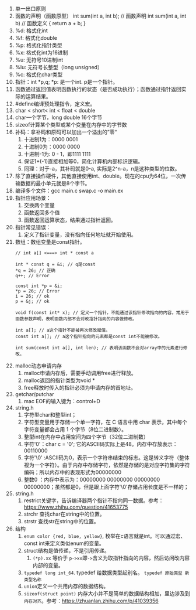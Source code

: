1. 单一出口原则
2. 函数的声明（函数原型）
   int sum(int a, int b); // 函数声明
   int sum(int a, int b) // 函数定义
   {
     return a + b;
   }
3. %d: 格式化int
4. %f: 格式化double
5. %p: 格式化指针类型
6. %x: 格式化int为16进制
7. %u: 无符号10进制int
8. %lu: 无符号长整型（long unsigned）
9. %c: 格式化char类型
10. 指针：int *p,q;
   *p: 是一个int. p是一个指针。
11. 函数通过返回值表明函数执行的状态（是否成功执行）；函数通过指针返回实际的运算结果。
12. #define编译预处理指令，定义宏。
13. char < short< int < float < double
14. char一个字节，long double 16个字节
15. sizeof计算某个类型或某个变量在内存中的字节数
16. 补码：拿补码和原码可以加出一个溢出的”零“
    1.  十进制1为：0000 0001
    2.  十进制0为：0000 0000
    3.  十进制-1为: 0 - 1，即1111 1111
    4.  保证1+(-1)直接相加等0，简化计算机内部标识逻辑。
    5.  同理：对于-a，其补码就是0-a, 实际是2^n-a，n是这种类型的位数。
17. 除了直接操作硬件，其他直接使用int、double。现在的cpu为64位，一次传输数据的最小单元就是8个字节。
18. 编译多个文件：gcc main.c swap.c -o main.ex
19. 指针应用场景：
    1.  交换两个变量
    2.  函数返回多个值
    3.  函数返回运算状态，结果通过指针返回。
20. 指针常见错误：
    1.  定义了指针变量，没有指向任何地址就开始使用。
21. 数组：数组变量是const指针。
    ```
    // int a[] <===> int * const a
    
    int * const q = &i; // q是const 
    *q = 26; // 正确
    q++; // Error

    const int *p = &i;
    *p = 26; // Error
    i = 26; // ok
    p = &j; // ok

    void f(const int* x); // 定义一个指针，不能通过该指针修改指向的内容。常用于函数参数声明，表明函数内部不会对改指针指向的内容做修改。

    int a[]; // a这个指针不能被再次修改赋值。
    const int a[]; // a这个指针指向的元素都是const int不能被修改。

    int sum(const int a[], int len); // 表明该函数不会对array中的元素进行修改。

    ``` 
22. malloc动态申请内存
    1.  malloc申请内存后，需要手动调用free进行释放。
    2.  malloc返回的指针类型为void *
    3.  free释放时传入的指针必须为申请内存的首地址。
23. getchar/putchar
    1.  mac EOF的输入键为：control+D
24. string.h
    1.  字符型char和整型int；
    2.  字符型变量用于存储一个单一字符，在 C 语言中用 char 表示，其中每个字符变量都会占用 1 个字节（8位二进制数）。
    3.  整型int在内存中占用空间为四个字节（32位二进制数）
    4.  字符'0'：char c = '0'; 它的ASCII码实际上是48。内存中存放表示：00110000
    5.  字符'\0' :ASCII码为0，表示一个字符串结束的标志。这是转义字符（整体视为一个字符）。由于内存中存储字符，依然是存储的是对应字符集的字符编码；所以内存中的表现形式为00000000
    6.  整数0 ：内存中表示为：00000000 00000000 00000000 00000000；虽然都是0，但是跟上面字符'\0'存储占用长度是不一样的；
25. string.h
    1.  restrict关键字，告诉编译器两个指针不指向同一数据。参考：https://www.zhihu.com/question/41653775
    2.  strchr 查找char在string中的位置。
    3.  strstr 查找str在string中的位置。
26. 结构
    1.  `enum color {red, blue, yellow}`, 枚举在c语言就是int。可以通过宏、const int来定义类似enum的变量。
    2.  struct结构是值传递，不是引用传递。
        1.  `(*p).xx` 等价于 `p->xx`即`->`含义为取指针指向的内容，然后访问改内容内部的变量。
    3.  `typedef long int_64`. typedef 给数据类型起别名。 `typedef 原始类型 新类型名称`
    4.  `union`定义一个共用内存的数据结构。
    5.  `sizeof(struct point)` 内存大小并不是简单的数据结构相加，里边涉及到`内存对齐`。参考：https://zhuanlan.zhihu.com/p/41039356
